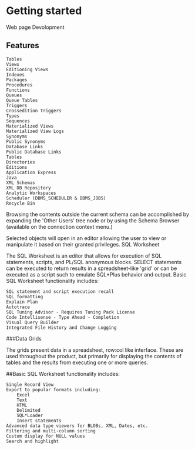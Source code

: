 # Getting started

Web page Devolopment

## Features

    Tables
    Views
    Editioning Views
    Indexes
    Packages
    Procedures
    Functions
    Queues
    Queue Tables
    Triggers
    Crossedition Triggers
    Types
    Sequences
    Materialized Views
    Materialized View Logs
    Synonyms
    Public Synonyms
    Database Links
    Public Database Links
    Tables
    Directories
    Editions
    Application Express
    Java
    XML Schemas
    XML DB Repository
    Analytic Workspaces
    Scheduler (DBMS_SCHEDULER & DBMS_JOBS)
    Recycle Bin

Browsing the contents outside the current schema can be accomplished by expanding the 'Other Users' tree node or by using the Schema Browser (available on the connection context menu.)

Selected objects will open in an editor allowing the user to view or manipulate it based on their granted privileges.
SQL Worksheet

The SQL Worksheet is an editor that allows for execution of SQL statements, scripts, and PL/SQL anonymous blocks. SELECT statements can be executed to return results in a spreadsheet-like 'grid' or can be executed as a script such to emulate SQL*Plus behavior and output.
Basic SQL Worksheet functionality includes:

    SQL statement and script execution recall
    SQL formatting
    Explain Plan
    Autotrace
    SQL Tuning Advisor - Requires Tuning Pack License
    Code Intellisense - Type Ahead - Completion
    Visual Query Builder
    Integrated File History and Change Logging

###Data Grids

The grids present data in a spreadsheet, row:col like interface. These are used throughout the product, but primarily for displaying the contents of tables and the results from executing one or more queries.

##Basic SQL Worksheet functionality includes:

    Single Record View
    Export to popular formats including:
        Excel
        Text
        HTML
        Delimited
        SQL*Loader
        Insert statements
    Advanced data type viewers for BLOBs, XML, Dates, etc.
    Filtering and multi-column sorting
    Custom display for NULL values
    Search and highlight




